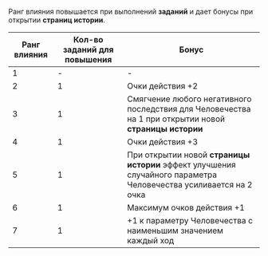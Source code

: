 Ранг влияния повышается при выполнений **заданий** и дает бонусы при открытии **страниц истории**.

| Ранг влияния | Кол-во заданий для повышения | Бонус |
| --- | --- | --- |
| 1 | - | - |
| 2 | 1 | Очки действия +2 |
| 3 | 1 | Смягчение любого негативного последствия для Человечества на 1 при открытии новой **страницы истории** |
| 4 | 1 | Очки действия +3 |
| 5 | 1 | При открытии новой **страницы истории** эффект улучшения случайного параметра Человечества усиливается на 2 очка |
| 6 | 1 | Максимум очков действия +1 |
| 7 | 1 | +1 к параметру Человечества с наименьшим значением каждый ход |